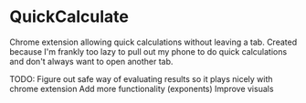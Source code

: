 # QuickCalculate
Chrome extension allowing quick calculations without leaving a tab. Created because I'm frankly too lazy to pull out my phone
to do quick calculations and don't always want to open another tab.

TODO:
  Figure out safe way of evaluating results so it plays nicely with chrome extension
  Add more functionality (exponents)
  Improve visuals
